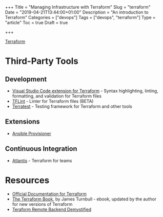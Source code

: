 +++
Title = "Managing Infrastructure with Terraform"
Slug = "terraform"
Date = "2019-04-21T13:44:00+01:00"
Description = "An introduction to Terraform"
Categories = ["devops"]
Tags = ["devops", "terraform"]
Type = "article"
Toc = true
Draft = true

+++

[Terraform](https://www.terraform.io)

<!--more-->

# Third-Party Tools

## Development

- [Visual Studio Code extension for Terraform](https://github.com/mauve/vscode-terraform) - Syntax highlighting, linting, formatting, and validation for Terraform files
- [TFLint](https://github.com/wata727/tflint) - Linter for Terraform files (BETA)
- [Terratest](https://github.com/gruntwork-io/terratest) - Testing framework for Terraform and other tools

## Extensions

- [Ansible Provisioner](https://github.com/radekg/terraform-provisioner-ansible)

## Continuous Integration

- [Atlantis](https://www.runatlantis.io/) - Terraform for teams

# Resources

- [Official Documentation for Terraform](https://www.terraform.io/docs/index.html)
- [The Terraform Book](https://terraformbook.com/), by James Turnbull - ebook, updated by the author for new versions of Terraform
- [Teraform Remote Backend Demystified](https://medium.com/devopslinks/terraform-remote-backend-demystified-cb4132b95057)

